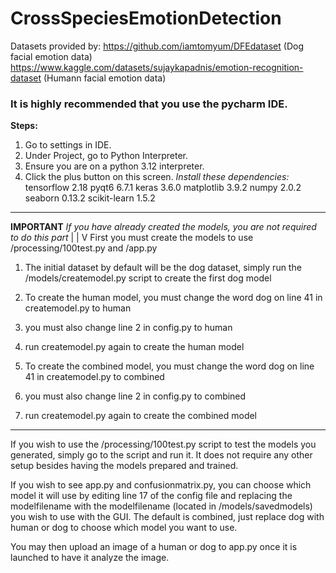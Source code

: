 # CrossSpeciesEmotionDetection

Datasets provided by:
https://github.com/iamtomyum/DFEdataset (Dog facial emotion data)
https://www.kaggle.com/datasets/sujaykapadnis/emotion-recognition-dataset (Humann facial emotion data)


### It is highly recommended that you use the pycharm IDE.

**Steps:** 
1. Go to settings in IDE.
2. Under Project, go to Python Interpreter.
3. Ensure you are on a python 3.12 interpreter.
4. Click the plus button on this screen.
*Install these dependencies:*
    tensorflow 2.18
    pyqt6 6.7.1
    keras 3.6.0
    matplotlib 3.9.2
    numpy 2.0.2
    seaborn 0.13.2
    scikit-learn 1.5.2

-----------------------------------------------------------------
**IMPORTANT**
*If you have already created the models, you are not required to do this part*
                |
                |
                V
First you must create the models to use /processing/100test.py and /app.py

1. The initial dataset by default will be the dog dataset, simply run the /models/createmodel.py script to create
the first dog model

2. To create the human model, you must change the word dog on line 41 in createmodel.py to human

3. you must also change line 2 in config.py to human

4. run createmodel.py again to create the human model

5. To create the combined model, you must change the word dog on line 41 in createmodel.py to combined

6. you must also change line 2 in config.py to combined

7. run createmodel.py again to create the combined model

-----------------------------------------------------------------

If you wish to use the /processing/100test.py script to test the models you generated,
simply go to the script and run it. It does not require any other setup besides having the
models prepared and trained.

If you wish to see app.py and confusionmatrix.py, you can choose which model it will use by editing line 17 of the config file and
replacing the modelfilename with the modelfilename (located in /models/savedmodels) you wish to use with the GUI.
The default is combined, just replace dog with human or dog to choose which model you want to use.

You may then upload an image of a human or dog to app.py once it is launched to have it analyze the image.